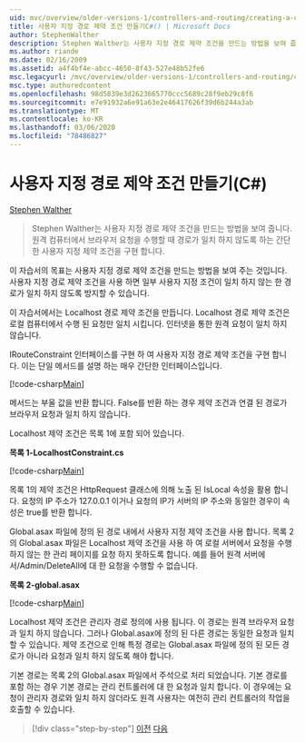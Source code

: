 ```yaml
---
uid: mvc/overview/older-versions-1/controllers-and-routing/creating-a-custom-route-constraint-cs
title: 사용자 지정 경로 제약 조건 만들기C#() | Microsoft Docs
author: StephenWalther
description: Stephen Walther는 사용자 지정 경로 제약 조건을 만드는 방법을 보여 줍니다. 경로가 일치 하는 것을 방지 하는 간단한 사용자 지정 제약 조건을 구현 합니다.
ms.author: riande
ms.date: 02/16/2009
ms.assetid: a4f4bf4e-abcc-4650-8f43-527e48b52fe6
msc.legacyurl: /mvc/overview/older-versions-1/controllers-and-routing/creating-a-custom-route-constraint-cs
msc.type: authoredcontent
ms.openlocfilehash: 98d5839e3d2623665770ccc5689c28f9eb29c8f6
ms.sourcegitcommit: e7e91932a6e91a63e2e46417626f39d6b244a3ab
ms.translationtype: MT
ms.contentlocale: ko-KR
ms.lasthandoff: 03/06/2020
ms.locfileid: "78486827"
---
```

# <a name="creating-a-custom-route-constraint-c"></a>사용자 지정 경로 제약 조건 만들기(C#)

[Stephen Walther](https://github.com/StephenWalther)

> Stephen Walther는 사용자 지정 경로 제약 조건을 만드는 방법을 보여 줍니다. 원격 컴퓨터에서 브라우저 요청을 수행할 때 경로가 일치 하지 않도록 하는 간단한 사용자 지정 제약 조건을 구현 합니다.

이 자습서의 목표는 사용자 지정 경로 제약 조건을 만드는 방법을 보여 주는 것입니다. 사용자 지정 경로 제약 조건을 사용 하면 일부 사용자 지정 조건이 일치 하지 않는 한 경로가 일치 하지 않도록 방지할 수 있습니다.

이 자습서에서는 Localhost 경로 제약 조건을 만듭니다. Localhost 경로 제약 조건은 로컬 컴퓨터에서 수행 된 요청만 일치 시킵니다. 인터넷을 통한 원격 요청이 일치 하지 않습니다.

IRouteConstraint 인터페이스를 구현 하 여 사용자 지정 경로 제약 조건을 구현 합니다. 이는 단일 메서드를 설명 하는 매우 간단한 인터페이스입니다.

[!code-csharp[Main](creating-a-custom-route-constraint-cs/samples/sample1.cs)]

메서드는 부울 값을 반환 합니다. False를 반환 하는 경우 제약 조건과 연결 된 경로가 브라우저 요청과 일치 하지 않습니다.

Localhost 제약 조건은 목록 1에 포함 되어 있습니다.

**목록 1-LocalhostConstraint.cs**

[!code-csharp[Main](creating-a-custom-route-constraint-cs/samples/sample2.cs)]

목록 1의 제약 조건은 HttpRequest 클래스에 의해 노출 된 IsLocal 속성을 활용 합니다. 요청의 IP 주소가 127.0.0.1 이거나 요청의 IP가 서버의 IP 주소와 동일한 경우이 속성은 true를 반환 합니다.

Global.asax 파일에 정의 된 경로 내에서 사용자 지정 제약 조건을 사용 합니다. 목록 2의 Global.asax 파일은 Localhost 제약 조건을 사용 하 여 로컬 서버에서 요청을 수행 하지 않는 한 관리 페이지를 요청 하지 못하도록 합니다. 예를 들어 원격 서버에서/Admin/DeleteAll에 대 한 요청을 수행할 수 없습니다.

**목록 2-global.asax**

[!code-csharp[Main](creating-a-custom-route-constraint-cs/samples/sample3.cs)]

Localhost 제약 조건은 관리자 경로 정의에 사용 됩니다. 이 경로는 원격 브라우저 요청과 일치 하지 않습니다. 그러나 Global.asax에 정의 된 다른 경로는 동일한 요청과 일치할 수 있습니다. 제약 조건으로 인해 특정 경로는 Global.asax 파일에 정의 된 모든 경로가 아니라 요청과 일치 하지 않도록 해야 합니다.

기본 경로는 목록 2의 Global.asax 파일에서 주석으로 처리 되었습니다. 기본 경로를 포함 하는 경우 기본 경로는 관리 컨트롤러에 대 한 요청과 일치 합니다. 이 경우에는 요청이 관리자 경로와 일치 하지 않더라도 원격 사용자는 여전히 관리 컨트롤러의 작업을 호출할 수 있습니다.

> [!div class="step-by-step"]
> [이전](creating-a-route-constraint-cs.md)
> [다음](asp-net-mvc-controller-overview-vb.md)
